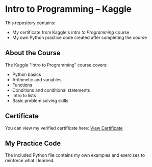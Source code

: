 # Intro to Programming – Kaggle

This repository contains:
- My certificate from Kaggle's *Intro to Programming* course  
- My own Python practice code created after completing the course  

## About the Course
The Kaggle "Intro to Programming" course covers:
- Python basics  
- Arithmetic and variables 
- Functions  
- Conditions and conditional statements  
- Intro to lists 
- Basic problem solving skills  

## Certificate
You can view my verified certificate here:
[View Certificate](https://www.kaggle.com/learn/certification/athulpbiju/intro-to-programming)

## My Practice Code
The included Python file contains my own examples and exercises to reinforce what I learned.
